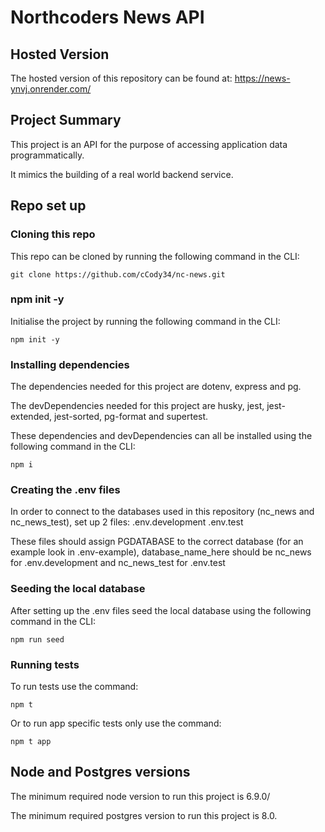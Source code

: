 # Northcoders News API

## Hosted Version

The hosted version of this repository can be found at: https://news-ynvj.onrender.com/

## Project Summary

This project is an API for the purpose of accessing application data programmatically.

It mimics the building of a real world backend service.

## Repo set up

### Cloning this repo

This repo can be cloned by running the following command in the CLI:

```
git clone https://github.com/cCody34/nc-news.git
```

### npm init -y

Initialise the project by running the following command in the CLI:

```
npm init -y
```

### Installing dependencies

The dependencies needed for this project are dotenv, express and pg.

The devDependencies needed for this project are husky, jest, jest-extended, jest-sorted, pg-format and supertest.

These dependencies and devDependencies can all be installed using the following command in the CLI:

```
npm i
```

### Creating the .env files

In order to connect to the databases used in this repository (nc_news and nc_news_test), set up 2 files:
.env.development
.env.test

These files should assign PGDATABASE to the correct database (for an example look in .env-example), database_name_here should be nc_news for .env.development and nc_news_test for .env.test

### Seeding the local database

After setting up the .env files seed the local database using the following command in the CLI:

```
npm run seed
```

### Running tests

To run tests use the command:

```
npm t
```

Or to run app specific tests only use the command:

```
npm t app
```

## Node and Postgres versions

The minimum required node version to run this project is 6.9.0/

The minimum required postgres version to run this project is 8.0.
